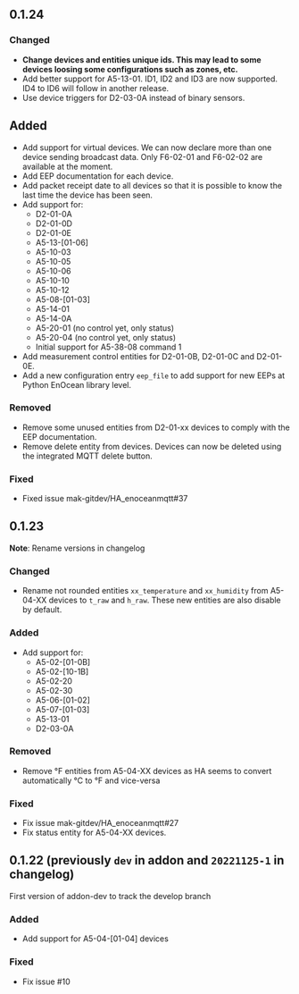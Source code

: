 ## 0.1.24 

### Changed
- **Change devices and entities unique ids. This may lead to some devices loosing some configurations such as zones, etc.**
- Add better support for A5-13-01. ID1, ID2 and ID3 are now supported. ID4 to ID6 will follow in another release.
- Use device triggers for D2-03-0A instead of binary sensors.

## Added
- Add support for virtual devices. We can now declare more than one device sending broadcast data. Only F6-02-01 and F6-02-02 are available at the moment.
- Add EEP documentation for each device.
- Add packet receipt date to all devices so that it is possible to know the last time the device has been seen.
- Add support for:
  - D2-01-0A
  - D2-01-0D
  - D2-01-0E
  - A5-13-[01-06]
  - A5-10-03
  - A5-10-05
  - A5-10-06
  - A5-10-10
  - A5-10-12
  - A5-08-[01-03]
  - A5-14-01
  - A5-14-0A
  - A5-20-01 (no control yet, only status)
  - A5-20-04 (no control yet, only status)
  - Initial support for A5-38-08 command 1
- Add measurement control entities for D2-01-0B, D2-01-0C and D2-01-0E.
- Add a new configuration entry `eep_file` to add support for new EEPs at Python EnOcean library level.

### Removed
- Remove some unused entities from D2-01-xx devices to comply with the EEP documentation.
- Remove delete entity from devices. Devices can now be deleted using the integrated MQTT delete button.

### Fixed
- Fixed issue mak-gitdev/HA_enoceanmqtt#37

## 0.1.23

**Note**: Rename versions in changelog

### Changed
- Rename not rounded entities `xx_temperature` and `xx_humidity` from A5-04-XX devices to `t_raw` and
  `h_raw`. These new entities are also disable by default.

### Added
- Add support for:
  - A5-02-[01-0B]
  - A5-02-[10-1B]
  - A5-02-20
  - A5-02-30
  - A5-06-[01-02]
  - A5-07-[01-03]
  - A5-13-01
  - D2-03-0A

### Removed
- Remove °F entities from A5-04-XX devices as HA seems to convert automatically °C to °F and vice-versa

### Fixed
- Fix issue mak-gitdev/HA_enoceanmqtt#27
- Fix status entity for A5-04-XX devices.

## 0.1.22 (previously `dev` in addon and `20221125-1` in changelog)
First version of addon-dev to track the develop branch

### Added
- Add support for A5-04-[01-04] devices

### Fixed
- Fix issue #10

